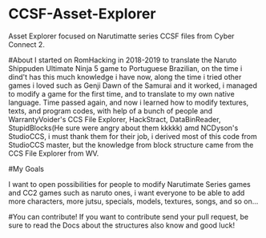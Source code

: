 # CCSF-Asset-Explorer
Asset Explorer focused on Narutimatte series CCSF files from Cyber Connect 2.

#About
 I started on RomHacking in 2018-2019 to translate the Naruto Shippuden Ultimate Ninja 5 game to Portuguese Brazilian, on the time i dind't has this much knowledge i have now,
along the time i tried other games i loved such as Genji Dawn of the Samurai and it worked, i managed to modify a game for the first time, and to translate to my own
native language.
 Time passed again, and now i learned how to modify textures, texts, and program codes, with help of a bunch of people and WarrantyVoider's CCS File Explorer, HackStract,
 DataBinReader, StupidBlocks(He sure were angry about them kkkkk) amd NCDyson's StudioCCS, i must thank them for their job, i derived most of this code from StudioCCS
 master, but the knowledge from block structure came from the CCS File Explorer from WV.
 
#My Goals

 I want to open possibilities for people to modify Narutimate Series games and CC2 games such as naruto ones, i want everyone to be able to add more characters, more
 jutsu, specials, models, textures, songs, and so on...
 
#You can contribute!
 If you want to contribute send your pull request, be sure to read the Docs about the structures also know and good luck!

